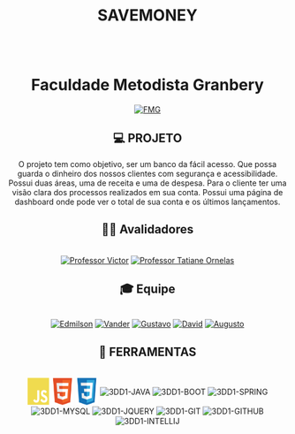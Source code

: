 
<h1 align="center">SAVEMONEY</h1>
<div align="center" style="display: inline_block"><br>
    <img alt="" src="https://img.shields.io/github/issues/{3DD1}/{project_savemoney_2}.svg" >
    <img alt="" src="https://img.shields.io/github/issues-closed/{username}/{repo-name}.svg" >
   <h1 align="center">Faculdade Metodista Granbery</h1>    
     <a href="http://granbery.edu.br/"><img alt="FMG" src="https://www.google.com/url?sa=i&url=https%3A%2F%2Fm.facebook.com%2FFaculdadeGranbery%2Fphotos%2F%3Fref%3Dpage_internal%26mt_nav%3D0&psig=AOvVaw2jxOg6pDAPmYlilXYkLZhY&ust=1627684783937000&source=images&cd=vfe&ved=0CAoQjRxqFwoTCLjUlb2sifICFQAAAAAdAAAAABAi" width="115"></a>
</div>

<h2 align="center">💻 PROJETO</h2>
<p align="center"> O projeto tem como objetivo, ser um banco da fácil acesso. Que possa guarda o dinheiro dos nossos clientes com segurança e acessibilidade. Possui duas áreas, uma de receita e uma de despesa. Para o cliente ter uma visão clara dos processos realizados em sua conta. Possui uma página de dashboard onde pode ver o total de sua conta e os últimos lançamentos.    </p>



<h2 align="center">👨‍🏫 Avalidadores</h2>
<div align="center" style="display: inline_block"><br>
    <a href="https://github.com/vidigal"><img alt="Professor Victor" src="https://avatars.githubusercontent.com/u/107245?v=4" width="115"></a>
    <a href="https://www.linkedin.com/in/tatiane-ornelas-57571547?lipi=urn%3Ali%3Apage%3Ad_flagship3_profile_view_base_contact_details%3BdDOdXzvkQb2YCnxTt9V%2F5w%3D%3D"><img alt="Professor Tatiane Ornelas" src="https://media-exp1.licdn.com/dms/image/C4D03AQF9HpfOafq7rQ/profile-displayphoto-shrink_200_200/0/1610132363496?e=1632960000&v=beta&t=DbJMnftL9bBAP3MVwkp9nmNTfsJ7yMhAVirMxJ6Qi84" width="115"></a>
</div>

<h2 align="center" >🎓 Equipe</h2>
<div align="center" style="display: inline_block"><br>
    <a href="https://github.com/3DD1"><img alt="Edmilson" src="https://avatars.githubusercontent.com/u/56802572?v=4" width="115"></a>
    <a href="https://github.com/TIvander"><img alt="Vander" src="https://avatars.githubusercontent.com/u/60975623?v=4" width="115"></a>
    <a href="https://github.com/mnshade"><img alt="Gustavo" src="https://avatars.githubusercontent.com/u/47904144?v=4" width="115"></a>
    <a href="https://github.com/DavidCoelho321"><img alt="David" src="https://avatars.githubusercontent.com/u/69941020?v=4" width="115"></a>
    <a href="https://github.com/AugustoGCP"><img alt="Augusto" src="https://avatars.githubusercontent.com/u/49987065?v=4" width="115"></a>
</div>


<h2 align="center">🧪 FERRAMENTAS</h2>

<div align="center" style="display: inline_block"><br>
  <img align="center" alt="3DD1-Js" height="50" width="40" src="https://raw.githubusercontent.com/devicons/devicon/master/icons/javascript/javascript-plain.svg">  
  <img align="center" alt="3DD1-HTML" height="50" width="40" src="https://raw.githubusercontent.com/devicons/devicon/master/icons/html5/html5-original.svg">
  <img align="center" alt="3DD1-CSS" height="50" width="40" src="https://raw.githubusercontent.com/devicons/devicon/master/icons/css3/css3-original.svg">
  <img align="center" alt="3DD1-JAVA" height="50" width="40" src="https://cdn.jsdelivr.net/gh/devicons/devicon/icons/java/java-original.svg">
  <img align="center" alt="3DD1-BOOT" height="50" width="40" src="https://cdn.jsdelivr.net/gh/devicons/devicon/icons/bootstrap/bootstrap-plain-wordmark.svg">
  <img align="center" alt="3DD1-SPRING" height="50" width="40" src="https://cdn.jsdelivr.net/gh/devicons/devicon/icons/spring/spring-original.svg">
  <img align="center" alt="3DD1-MYSQL" height="50" width="40" src="https://cdn.jsdelivr.net/gh/devicons/devicon/icons/mysql/mysql-original.svg">
  <img align="center" alt="3DD1-JQUERY" height="50" width="40" src="https://cdn.jsdelivr.net/gh/devicons/devicon/icons/jquery/jquery-original-wordmark.svg">
   <img align="center" alt="3DD1-GIT" height="50" width="40" src="https://cdn.jsdelivr.net/gh/devicons/devicon/icons/git/git-original.svg">
  <img align="center" alt="3DD1-GITHUB" height="50" width="40" src="https://cdn.jsdelivr.net/gh/devicons/devicon/icons/github/github-original.svg">
  <img align="center" alt="3DD1-INTELLIJ" height="50" width="40" src="https://cdn.jsdelivr.net/gh/devicons/devicon/icons/intellij/intellij-original.svg">
</div>

